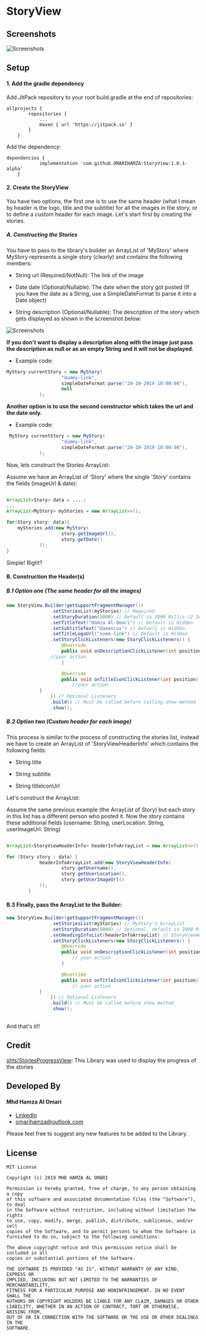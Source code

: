 # StoryView

## Screenshots

![Screenshots](images/screenshots.jpg)


## Setup

#### 1. Add the gradle dependency

Add JitPack repository to your root build.gradle at the end of repositories:
```
allprojects {
		repositories {
			...
			maven { url 'https://jitpack.io' }
		}
	}
```
Add the dependency:
```
dependencies {
	        implementation 'com.github.OMARIHAMZA:StoryView:1.0.1-alpha'
	}
```
#### 2. Create the StoryView

You have two options, the first one is to use the same header (what I mean by header is the logo, title and the subtitle) for all the images in the story, or to define a custom header for each image.
Let's start first by creating the stories.

##### A. Constructing the Stories


You have to pass to the library's builder an ArrayList of 'MyStory' where MyStory represents a single story (clearly) and contains the following members:

* String url (Required/NotNull): The link of the image

* Date date (Optional/Nullable): The date when the story got posted (If you have the date as a String, use a SimpleDateFormat to parse it into a Date object)

* String description (Optional/Nullable): The description of the story which gets displayed as shown in the screenshot below:

![Screenshots](images/screenshot1.jpg)


**If you don't want to display a description along with the image just pass the description as null or as an empty String and it will not be displayed.**

* Example code:

```java
MyStory currentStory = new MyStory(
                    "dummy-link",
                    simpleDateFormat.parse("20-10-2019 10:00:00"),
                    null
            );
```

**Another option is to use the second constructor which takes the url and the date only.**
* Example code:

```java
 MyStory currentStory = new MyStory(
                    "dummy-link",
                    simpleDateFormat.parse("20-10-2019 10:00:00"),
            );
```

Now, lets construct the Stories ArrayList:

Assume we have an ArrayList of 'Story' where the single 'Story' contains the fields (imageUrl & date):

```java

ArrayList<Story> data = ....;
...
ArrayList<MyStory> myStories = new ArrayList<>();

for(Story story: data){
	myStories.add(new MyStory(
                    story.getImageUrl(),
                    story.getDate()
            ));
}

```

Simple! Right?

#### B. Construction the Header(s)

##### B.1 Option one (The same header for all the images)

```java
new StoryView.Builder(getSupportFragmentManager())
                .setStoriesList(myStories) // Required
                .setStoryDuration(5000) // Default is 2000 Millis (2 Seconds)
                .setTitleText("Hamza Al-Omari") // Default is Hidden
                .setSubtitleText("Damascus") // Default is Hidden
                .setTitleLogoUrl("some-link") // Default is Hidden
                .setStoryClickListeners(new StoryClickListeners() {
                    @Override
                    public void onDescriptionClickListener(int position) {
		    	//your action
                    }

                    @Override
                    public void onTitleIconClickListener(int position) {
                        //your action
		    }
                }) // Optional Listeners
                .build() // Must be called before calling show method
                .show();

```

##### B.2 Option two (Custom header for each image)

This process is similar to the process of constructing the stories list, instead we have to create an ArrayList of 'StoryViewHeaderInfo' which contains the following fields:

* String title

* String subtitle

* String titleIconUrl

Let's construct the ArrayList<StoryViewHeadeInfo>:
	
Assume the same previous example (the ArrayList of Story) but each story in this list has a different person who posted it. 
Now the story contains these additional fields (username: String, userLocation: String, userImageUrl: String)
	
```java

ArrayList<StoryViewHeaderInfo> headerInfoArrayList = new ArrayList<>();

for (Story story : data) {
            headerInfoArrayList.add(new StoryViewHeaderInfo(
                    story.getUsername(),
                    story.getUserLocation(),
                    story.getUserImageUrl()
            ));
        }

```

#### B.3 Finally, pass the ArrayList<StoryViewHeaderInfo> to the Builder:
	
```java
new StoryView.Builder(getSupportFragmentManager())
                .setStoriesList(myStories) // MyStory's ArrayList
                .setStoryDuration(5000) // Optional, default is 2000 Millis
                .setHeadingInfoList(headerInfoArrayList) // StoryViewHeaderInfo's ArrayList
                .setStoryClickListeners(new StoryClickListeners() {
                    @Override
                    public void onDescriptionClickListener(int position) {
                        // your action
                    }

                    @Override
                    public void onTitleIconClickListener(int position) {
                    	// your action
		    }
                }) // Optional Listeners
                .build() // Must be called before show method
                .show();
		
```
	
And that's it!!

 
 ## Credit 
 
 [shts/StoriesProgressView](https://github.com/shts/StoriesProgressView): This Library was used to display the progress of the stories
 

## Developed By
#### Mhd Hamza Al Omari
* [LinkedIn](https://www.linkedin.com/in/omarihamza/)
* omarihamza@outlook.com

Please feel free to suggest any new features to be added to the Library.


## License
```
MIT License

Copyright (c) 2019 MHD HAMZA AL OMARI

Permission is hereby granted, free of charge, to any person obtaining a copy
of this software and associated documentation files (the "Software"), to deal
in the Software without restriction, including without limitation the rights
to use, copy, modify, merge, publish, distribute, sublicense, and/or sell
copies of the Software, and to permit persons to whom the Software is
furnished to do so, subject to the following conditions:

The above copyright notice and this permission notice shall be included in all
copies or substantial portions of the Software.

THE SOFTWARE IS PROVIDED "AS IS", WITHOUT WARRANTY OF ANY KIND, EXPRESS OR
IMPLIED, INCLUDING BUT NOT LIMITED TO THE WARRANTIES OF MERCHANTABILITY,
FITNESS FOR A PARTICULAR PURPOSE AND NONINFRINGEMENT. IN NO EVENT SHALL THE
AUTHORS OR COPYRIGHT HOLDERS BE LIABLE FOR ANY CLAIM, DAMAGES OR OTHER
LIABILITY, WHETHER IN AN ACTION OF CONTRACT, TORT OR OTHERWISE, ARISING FROM,
OUT OF OR IN CONNECTION WITH THE SOFTWARE OR THE USE OR OTHER DEALINGS IN THE
SOFTWARE.
```
